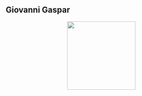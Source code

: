 ## Giovanni Gaspar

<div align="center">
  <a href="https://github.com/macsantos">
  <img height="180em" src="https://github-readme-stats.vercel.app/api?username=giovannigaspar&show_icons=true&theme=tokyonight&include_all_commits=true&count_private=true"/>
</div>
